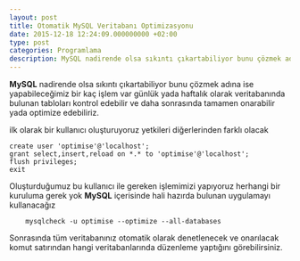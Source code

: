 ```yaml
---
layout: post
title: Otomatik MySQL Veritabanı Optimizasyonu
date: 2015-12-18 12:24:09.000000000 +02:00
type: post
categories: Programlama
description: MySQL nadirende olsa sıkıntı çıkartabiliyor bunu çözmek adına ise yapabileceğimiz bir kaç işlem var günlük yada haftalık olarak veritabanında
---
```


**MySQL** nadirende olsa sıkıntı çıkartabiliyor bunu çözmek adına ise yapabileceğimiz bir kaç işlem var günlük yada haftalık olarak veritabanında bulunan tabloları kontrol edebilir ve daha sonrasında tamamen onarabilir yada optimize edebiliriz.

ilk olarak bir kullanıcı oluşturuyoruz yetkileri diğerlerinden farklı olacak

```
create user 'optimise'@'localhost';
grant select,insert,reload on *.* to 'optimise'@'localhost';
flush privileges;
exit
```

Oluşturduğumuz bu kullanıcı ile gereken işlemimizi yapıyoruz herhangi bir kuruluma gerek yok **MySQL** içerisinde hali hazırda bulunan uygulamayı kullanacağız

```
    mysqlcheck -u optimise --optimize --all-databases
```

Sonrasında tüm veritabanınız otomatik olarak denetlenecek ve onarılacak komut satırından hangi veritabanlarında düzenleme yaptığını görebilirsiniz.
